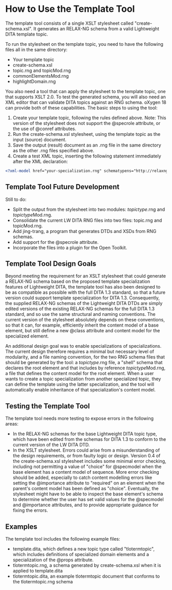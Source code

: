 # How to Use the Template Tool

The template tool consists of a single XSLT stylesheet called "create-schema.xsl". It generates an RELAX-NG schema from a valid Lightweight DITA template topic.

To run the stylesheet on the template topic, you need to have the following files all in the same directory:

* Your template topic
* create-schema.xsl
* topic.rng and topicMod.rng
* commonElementsMod.rng
* highlightDomain.rng

You also need a tool that can apply the stylesheet to the template topic, one that supports XSLT 2.0. To test the generated schema, you will also need an XML editor that can validate DITA topics against an RNG schema. oXygen 18 can provide both of these capabilities.
The basic steps to using the tool:

1. Create your template topic, following the rules defined above.
  Note: This version of the stylesheet does not support the @specrole attribute, or the use of @conref attributes.
2. Run the create-schema.xsl stylesheet, using the template topic as the input (source) document.
3. Save the output (result) document as an .rng file in the same directory as the other .rng files specified above.
4. Create a test XML topic, inserting the following statement immediately after the XML declaration:

```xml
<?xml-model href="your-specialization.rng" schematypens="http://relaxng.org/ns/structure/1.0"?>
```

## Template Tool Future Development

Still to do:
* Split the output from the stylesheet into two modules: *topictype*.rng and *topictype*Mod.rng.
* Consolidate the current LW DITA RNG files into two files: topic.rng and topicMod.rng.
* Add jing-trang, a program that generates DTDs and XSDs from RNG schemas.
* Add support for the @specrole attribute.
* Incorporate the files into a plugin for the Open Toolkit.

## Template Tool Design Goals

Beyond meeting the requirement for an XSLT stylesheet that could generate a RELAX-NG schema based on the proposed template specialization features of Lightweight DITA, the template tool has also been designed to be as compatible as possible with the full DITA 1.3 standard, so that a future version could support template specialization for DITA 1.3. Consequently, the supplied RELAX-NG schemas of the Lightweight DITA DTDs are simply edited versions of the existing RELAX-NG schemas for the full DITA 1.3 standard, and so use the same structural and naming conventions. The current version of the stylesheet absolutely depends on these conventions, so that it can, for example, efficiently inherit the content model of a base element, but still define a new @class attribute and content model for the specialized element.

An additional design goal was to enable specializations of specializations. The current design therefore requires a minimal but necessary level of modularity, and a file naming convention, for the two RNG schema files that should be generated by the tool: a *topictype*.rng file, a "shell" schema that declares the root element and that includes by reference *topictype*Mod.rng, a file that defines the content model for the root element. When a user wants to create a topic specialization from another specialized topic, they can define the template using the latter specialization, and the tool will automatically enable inheritance of that specialization's content model.

## Testing the Template Tool

The template tool needs more testing to expose errors in the following areas:

* In the RELAX-NG schemas for the base Lightweight DITA topic type, which have been edited from the schemas for DITA 1.3 to conform to the current version of the LW DITA DTD.
* In the XSLT stylesheet. Errors could arise from a misunderstanding of the design requirements, or from faulty logic or design.
Version 0.4 of the create-schema.xsl stylesheet includes some minimal error checking, including not permitting a value of "choice" for @specmodel when the base element has a content model of sequence. More error checking should be added, especially to catch content modelling errors like setting the @importance attribute to "required" on an element when the parent's content model has been defined as "choice". Eventually, the stylesheet might have to be able to inspect the base element's schema to determine whether the user has set valid values for the @specmodel and @importance attributes, and to provide appropriate guidance for fixing the errors.

## Examples

The template tool includes the following example files:

* template.dita, which defines a new topic type called "tlotermtopic", which includes definitions of specialized domain elements and a specialization of the @props attribute.
* tlotermtopic.rng, a schema generated by create-schema.xsl when it is applied to template.dita
* tlotermtopic.dita, an example tlotermtopic document that conforms to the tlotermtopic.rng schema
